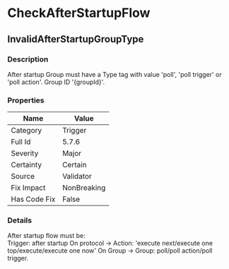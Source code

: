 ﻿---  
uid: Validator_5_7_6  
---

# CheckAfterStartupFlow

## InvalidAfterStartupGroupType

### Description

After startup Group must have a Type tag with value 'poll', 'poll trigger' or 'poll action'. Group ID '{groupId}'.

### Properties

| Name         | Value       |
| ------------ | ----------- |
| Category     | Trigger     |
| Full Id      | 5.7.6       |
| Severity     | Major       |
| Certainty    | Certain     |
| Source       | Validator   |
| Fix Impact   | NonBreaking |
| Has Code Fix | False       |

### Details

After startup flow must be:  
Trigger: after startup On protocol \-\> Action: 'execute next\/execute one top\/execute\/execute one now' On Group \-\> Group: poll\/poll action\/poll trigger.
